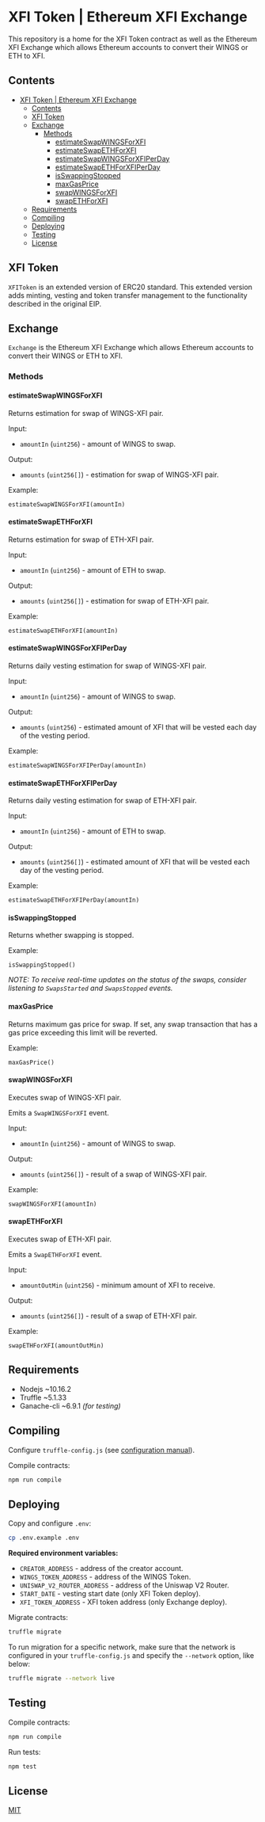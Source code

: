 # XFI Token | Ethereum XFI Exchange

This repository is a home for the XFI Token contract as well as the Ethereum XFI Exchange which allows Ethereum accounts to convert their WINGS or ETH to XFI.

## Contents

- [XFI Token | Ethereum XFI Exchange](#xfi-token--ethereum-xfi-exchange)
  - [Contents](#contents)
  - [XFI Token](#xfi-token)
  - [Exchange](#exchange)
    - [Methods](#methods)
      - [estimateSwapWINGSForXFI](#estimateswapwingsforxfi)
      - [estimateSwapETHForXFI](#estimateswapethforxfi)
      - [estimateSwapWINGSForXFIPerDay](#estimateswapwingsforxfiperday)
      - [estimateSwapETHForXFIPerDay](#estimateswapethforxfiperday)
      - [isSwappingStopped](#isswappingstopped)
      - [maxGasPrice](#maxgasprice)
      - [swapWINGSForXFI](#swapwingsforxfi)
      - [swapETHForXFI](#swapethforxfi)
  - [Requirements](#requirements)
  - [Compiling](#compiling)
  - [Deploying](#deploying)
  - [Testing](#testing)
  - [License](#license)

## XFI Token

`XFIToken` is an extended version of ERC20 standard. This extended version adds minting, vesting and token transfer management to the functionality described in the original EIP.

## Exchange

`Exchange` is the Ethereum XFI Exchange which allows Ethereum accounts to convert their WINGS or ETH to XFI.

### Methods

#### estimateSwapWINGSForXFI

Returns estimation for swap of WINGS-XFI pair.

Input:
- `amountIn` (`uint256`) - amount of WINGS to swap.

Output:
- `amounts` (`uint256[]`) - estimation for swap of WINGS-XFI pair.

Example:

```solidity
estimateSwapWINGSForXFI(amountIn)
```

#### estimateSwapETHForXFI

Returns estimation for swap of ETH-XFI pair.

Input:
- `amountIn` (`uint256`) - amount of ETH to swap.

Output:
- `amounts` (`uint256[]`) - estimation for swap of ETH-XFI pair.

Example:

```solidity
estimateSwapETHForXFI(amountIn)
```

#### estimateSwapWINGSForXFIPerDay

Returns daily vesting estimation for swap of WINGS-XFI pair.

Input:
- `amountIn` (`uint256`) - amount of WINGS to swap.

Output:
- `amounts` (`uint256`) - estimated amount of XFI that will be vested each day of the vesting period.

Example:

```solidity
estimateSwapWINGSForXFIPerDay(amountIn)
```

#### estimateSwapETHForXFIPerDay

Returns daily vesting estimation for swap of ETH-XFI pair.

Input:
- `amountIn` (`uint256`) - amount of ETH to swap.

Output:
- `amounts` (`uint256[]`) - estimated amount of XFI that will be vested each day of the vesting period.

Example:

```solidity
estimateSwapETHForXFIPerDay(amountIn)
```

#### isSwappingStopped

Returns whether swapping is stopped.

Example:

```solidity
isSwappingStopped()
```

*NOTE: To receive real-time updates on the status of the swaps, consider listening to `SwapsStarted` and `SwapsStopped` events.*

#### maxGasPrice

Returns maximum gas price for swap. If set, any swap transaction that has a gas price exceeding this limit will be reverted.

Example:

```solidity
maxGasPrice()
```

#### swapWINGSForXFI

Executes swap of WINGS-XFI pair.

Emits a `SwapWINGSForXFI` event.

Input:
- `amountIn` (`uint256`) - amount of WINGS to swap.

Output:
- `amounts` (`uint256[]`) - result of a swap of WINGS-XFI pair.

Example:

```solidity
swapWINGSForXFI(amountIn)
```

#### swapETHForXFI

Executes swap of ETH-XFI pair.

Emits a `SwapETHForXFI` event.

Input:
- `amountOutMin` (`uint256`) - minimum amount of XFI to receive.

Output:
- `amounts` (`uint256[]`) - result of a swap of ETH-XFI pair.

Example:

```solidity
swapETHForXFI(amountOutMin)
```

## Requirements

- Nodejs ~10.16.2
- Truffle ~5.1.33
- Ganache-cli ~6.9.1 *(for testing)*

## Compiling

Configure `truffle-config.js` (see [configuration manual](http://truffleframework.com/docs/advanced/configuration)).

Compile contracts:

```bash
npm run compile
```

## Deploying

Copy and configure `.env`:

```bash
cp .env.example .env
```

**Required environment variables:**
- `CREATOR_ADDRESS` - address of the creator account.
- `WINGS_TOKEN_ADDRESS` - address of the WINGS Token.
- `UNISWAP_V2_ROUTER_ADDRESS` - address of the Uniswap V2 Router.
- `START_DATE` - vesting start date (only XFI Token deploy).
- `XFI_TOKEN_ADDRESS` - XFI token address (only Exchange deploy).

Migrate contracts:

```bash
truffle migrate
```

To run migration for a specific network, make sure that the network is configured in your `truffle-config.js` and specify the `--network` option, like below:

```bash
truffle migrate --network live
```

## Testing

Compile contracts:

```bash
npm run compile
```

Run tests:

```bash
npm test
```

## License

[MIT](./LICENSE)

